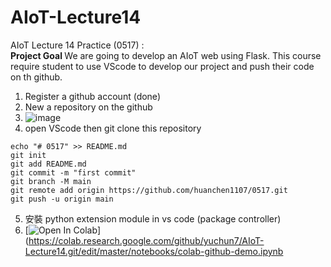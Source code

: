 # AIoT-Lecture14
AIoT Lecture 14 Practice (0517) :\
<b> Project Goal </b> 
We are going to develop an AIoT web using Flask. 
This course require student to use VScode to develop our project and push their code on th github.

  1. Register a github account (done)
  2. New a repository on the github
  3. ![image](https://tpc.googlesyndication.com/simgad/2079672889646690525)
  4. open VScode then git clone this repository
  ```text
  echo "# 0517" >> README.md
  git init
  git add README.md
  git commit -m "first commit"
  git branch -M main
  git remote add origin https://github.com/huanchen1107/0517.git
  git push -u origin main
  ```

  5. 安裝 python extension module in vs code (package controller)
  6. [![Open In Colab](https://colab.research.google.com/assets/colab-badge.svg)](https://colab.research.google.com/github/yuchun7/AIoT-Lecture14.git/edit/master/notebooks/colab-github-demo.ipynb
